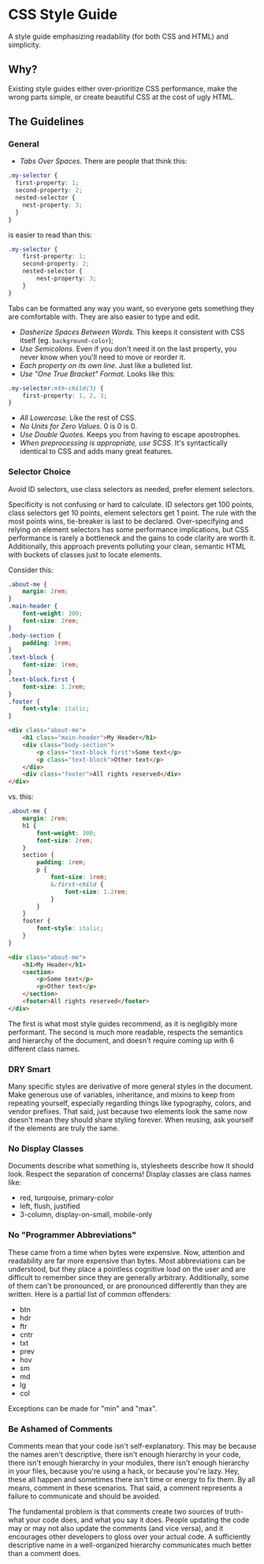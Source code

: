 # CSS Style Guide
A style guide emphasizing readability (for both CSS and HTML) and simplicity.

## Why?
Existing style guides either over-prioritize CSS performance, make the wrong parts simple, or create beautiful CSS at the cost of ugly HTML.

## The Guidelines
### General
* *Tabs Over Spaces.* There are people that think this:
```css
.my-selector {
  first-property: 1;
  second-property: 2;
  nested-selector {
    nest-property: 3;
  }
}
```
is easier to read than this:
```css
.my-selector {
    first-property: 1;
    second-property: 2;
    nested-selector {
        nest-property: 3;
    }
}
```
Tabs can be formatted any way you want, so everyone gets something they are comfortable with. They are also easier to type and edit.

* *Dasherize Spaces Between Words.* This keeps it consistent with CSS itself (eg. `background-color`);
* *Use Semicolons.* Even if you don't need it on the last property, you never know when you'll need to move or reorder it.
* *Each property on its own line.* Just like a bulleted list.
* *Use "One True Bracket" Format.* Looks like this:
```css
.my-selector:nth-child(3) {
    first-property: 1, 2, 3;
}
```
* *All Lowercase.* Like the rest of CSS.
* *No Units for Zero Values.* 0 is 0 is 0.
* *Use Double Quotes.* Keeps you from having to escape apostrophes.
* *When preprocessing is appropriate, use SCSS.* It's syntactically identical to CSS and adds many great features.

### Selector Choice
Avoid ID selectors, use class selectors as needed, prefer element selectors.

Specificity is not confusing or hard to calculate. ID selectors get 100 points, class selectors get 10 points, element selectors get 1 point. The rule with the most points wins, tie-breaker is last to be declared. Over-specifying and relying on element selectors has some performance implications, but CSS performance is rarely a bottleneck and the gains to code clarity are worth it. Additionally, this approach prevents polluting your clean, semantic HTML with buckets of classes just to locate elements.

Consider this:
```css
.about-me {
    margin: 2rem;
}
.main-header {
    font-weight: 300;
    font-size: 2rem;
}
.body-section {
    padding: 1rem;
}
.text-block {
    font-size: 1rem;
}
.text-block.first {
    font-size: 1.2rem;
}
.footer {
    font-style: italic;
}
```
```html
<div class="about-me">
    <h1 class="main-header">My Header</h1>
    <div class="body-section">
        <p class="text-block first">Some text</p>
        <p class="text-block">Other text</p>
    </div>
    <div class="footer">All rights reserved</div>
</div>
```

vs. this:
```css
.about-me {
    margin: 2rem;
    h1 {
        font-weight: 300;
        font-size: 2rem;
    }
    section {
        padding: 1rem;
        p {
            font-size: 1rem;
            &:first-child {
                font-size: 1.2rem;
            }
        }
    }
    footer {
        font-style: italic;
    }
}
```
```html
<div class="about-me">
    <h1>My Header</h1>
    <section>
        <p>Some text</p>
        <p>Other text</p>
    </section>
    <footer>All rights reserved</footer>
</div>
```
The first is what most style guides recommend, as it is negligibly more performant. The second is much more readable, respects the semantics and hierarchy of the document, and doesn't require coming up with 6 different class names. 

### DRY Smart 
Many specific styles are derivative of more general styles in the document. Make generous use of variables, inheritance, and mixins to keep from repeating yourself, especially regarding things like typography, colors, and vendor prefixes. That said, just because two elements look the same now doesn't mean they should share styling forever. When reusing, ask yourself if the elements are truly the same.

### No Display Classes
Documents describe what something is, stylesheets describe how it should look. Respect the separation of concerns! Display classes are class names like:
* red, turqouise, primary-color
* left, flush, justified
* 3-column, display-on-small, mobile-only

### No "Programmer Abbreviations"
These came from a time when bytes were expensive. Now, attention and readability are far more expensive than bytes. Most abbreviations can be understood, but they place a pointless cognitive load on the user and are difficult to remember since they are generally arbitrary. Additionally, some of them can't be pronounced, or are pronounced differently than they are written. Here is a partial list of common offenders:
* btn
* hdr
* ftr
* cntr
* txt
* prev
* hov
* sm
* md
* lg
* col

Exceptions can be made for "min" and "max".

### Be Ashamed of Comments
Comments mean that your code isn't self-explanatory. This may be because the names aren't descriptive, there isn't enough hierarchy in your code, there isn't enough hierarchy in your modules, there isn't enough hierarchy in your files, because you're using a hack, or because you're lazy. Hey, these all happen and sometimes there isn't time or energy to fix them. By all means, comment in these scenarios. That said, a comment represents a failure to communicate and should be avoided.

The fundamental problem is that comments create two sources of truth- what your code does, and what you say it does. People updating the code may or may not also update the comments (and vice versa), and it encourages other developers to gloss over your actual code. A sufficiently descriptive name in a well-organized hierarchy communicates much better than a comment does.
